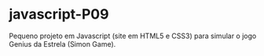 # javascript-P09
 Pequeno projeto em Javascript (site em HTML5 e CSS3) para simular o jogo Genius da Estrela (Simon Game).
